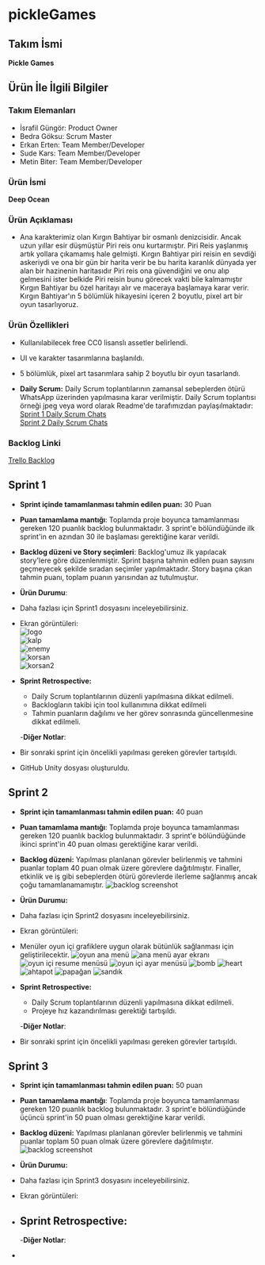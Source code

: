 # pickleGames

## **Takım İsmi**
**Pickle Games**

## Ürün İle İlgili Bilgiler

### Takım Elemanları
- İsrafil Güngör: Product Owner
- Bedra Göksu: Scrum Master
- Erkan Erten: Team Member/Developer
- Sude Kars: Team Member/Developer
- Metin Biter: Team Member/Developer

### Ürün İsmi
**Deep Ocean**

### Ürün Açıklaması

- Ana karakterimiz olan Kırgın Bahtiyar bir osmanlı denizcisidir. Ancak uzun yıllar esir düşmüştür Piri reis onu kurtarmıştır.  Piri Reis yaşlanmış artık yollara çıkamamış hale gelmişti. Kırgın Bahtiyar piri reisin en sevdiği askeriydi ve ona bir gün bir harita verir be bu harita karanlık dünyada yer alan bir hazinenin haritasıdır Piri reis ona güvendiğini ve onu alıp gelmesini ister belkide Piri reisin bunu görecek vakti bile kalmamıştır Kırgın Bahtiyar bu özel haritayı alır ve maceraya başlamaya karar verir. Kırgın Bahtiyar'ın 5 bölümlük hikayesini içeren 2 boyutlu, pixel art bir oyun tasarlıyoruz.

### Ürün Özellikleri

- Kullanılabilecek free CC0 lisanslı assetler belirlendi.
- UI ve karakter tasarımlarına başlanıldı.
- 5 bölümlük, pixel art tasarımlara sahip 2 boyutlu bir oyun tasarlandı.

- **Daily Scrum:** Daily Scrum toplantılarının zamansal sebeplerden ötürü WhatsApp üzerinden yapılmasına karar verilmiştir. Daily Scrum toplantısı örneği jpeg veya word olarak Readme'de tarafımızdan paylaşılmaktadır:  <br/>
 [Sprint 1 Daily Scrum Chats](https://github.com/bedragoksu/pickleGames/blob/main/Project%20Management/Sprint1/DailyScrumSprint1.DOCX) <br/>
 [Sprint 2 Daily Scrum Chats](https://github.com/bedragoksu/pickleGames/blob/main/Project%20Management/Sprint2/DailyScrumSprint2.DOCX) <br/>


### Backlog Linki
[Trello Backlog](https://trello.com/b/8pDb5IU6/deep-ocean)


## Sprint 1

- **Sprint içinde tamamlanması tahmin edilen puan:** 30 Puan
- **Puan tamamlama mantığı**: Toplamda proje boyunca tamamlanması gereken 120 puanlık backlog bulunmaktadır. 3 sprint'e bölündüğünde ilk sprint'in en azından 30 ile başlaması gerektiğine karar verildi.
- **Backlog düzeni ve Story seçimleri**: Backlog'umuz ilk yapılacak story'lere göre düzenlenmiştir. Sprint başına tahmin edilen puan sayısını geçmeyecek şekilde sıradan seçimler yapılmaktadır. Story başına çıkan tahmin puanı, toplam puanın yarısından az tutulmuştur. 

- **Ürün Durumu**: 
- Daha fazlası için Sprint1 dosyasını inceleyebilirsiniz.
- Ekran görüntüleri: <br/>
![logo](https://github.com/bedragoksu/pickleGames/blob/main/Project%20Management/Sprint1/logo.jpeg) <br/>
![kalp](https://github.com/bedragoksu/pickleGames/blob/main/Project%20Management/Sprint1/kalp.png) <br/>
![enemy](https://github.com/bedragoksu/pickleGames/blob/main/Project%20Management/Sprint1/enemy.png) <br/>
![korsan](https://github.com/bedragoksu/pickleGames/blob/main/Project%20Management/Sprint1/korsan.jpeg) <br/>
![korsan2](https://github.com/bedragoksu/pickleGames/blob/main/Project%20Management/Sprint1/korsan2.jpeg) <br/>



- **Sprint Retrospective:**
  - Daily Scrum toplantılarının düzenli yapılmasına dikkat edilmeli.
  - Backlogların takibi için tool kullanımına dikkat edilmeli
  - Tahmin puanların dağılımı ve her görev sonrasında güncellenmesine dikkat edilmeli.
  
  -**Diğer Notlar**:
- Bir sonraki sprint için öncelikli yapılması gereken görevler tartışıldı.
- GitHub Unity dosyası oluşturuldu.

## Sprint 2

- **Sprint için tamamlanması tahmin edilen puan:** 40 puan
- **Puan tamamlama mantığı**: Toplamda proje boyunca tamamlanması gereken 120 puanlık backlog bulunmaktadır. 3 sprint'e bölündüğünde ikinci sprint'in 40 puan olması gerektiğine karar verildi.
- **Backlog düzeni:** Yapılması planlanan görevler belirlenmiş ve tahmini puanlar toplam 40 puan olmak üzere görevlere dağıtılmıştır. Finaller, etkinlik ve iş gibi sebeplerden ötürü görevlerde ilerleme sağlanmış ancak çoğu tamamlanamamıştır.
![backlog screenshot](https://github.com/bedragoksu/pickleGames/blob/main/Project%20Management/Sprint2/backlogSS.PNG)

- **Ürün Durumu:**
- Daha fazlası için Sprint2 dosyasını inceleyebilirsiniz.
- Ekran görüntüleri: <br/>

- Menüler oyun içi grafiklere uygun olarak bütünlük sağlanması için geliştirilecektir.
![oyun ana menü](https://github.com/bedragoksu/pickleGames/blob/main/Project%20Management/Sprint2/Oyun%20Ana%20Men%C3%BC.jpeg) ![ana menü ayar ekranı](https://github.com/bedragoksu/pickleGames/blob/main/Project%20Management/Sprint2/Ana%20Men%C3%BC%20Ayar%20Ekran%C4%B1.jpeg) <br/>
![oyun içi resume menüsü](https://github.com/bedragoksu/pickleGames/blob/main/Project%20Management/Sprint2/Oyun%20%C4%B0%C3%A7i%20Resume%20Men%C3%BCs%C3%BC.jpeg) ![oyun içi ayar menüsü](https://github.com/bedragoksu/pickleGames/blob/main/Project%20Management/Sprint2/Oyun%20%C4%B0%C3%A7i%20Ayar%20Men%C3%BCs%C3%BC.jpeg)
![bomb](https://github.com/bedragoksu/pickleGames/blob/main/Project%20Management/Sprint2/bomb.png) ![heart](https://github.com/bedragoksu/pickleGames/blob/main/Project%20Management/Sprint2/heart.png)
![ahtapot](https://github.com/bedragoksu/pickleGames/blob/main/Project%20Management/Sprint2/octopus.png) ![papağan](https://github.com/bedragoksu/pickleGames/blob/main/Project%20Management/Sprint2/parrot.png) ![sandık](https://github.com/bedragoksu/pickleGames/blob/main/Project%20Management/Sprint2/sand%C4%B1k.png)<br/>


- **Sprint Retrospective:**
  - Daily Scrum toplantılarının düzenli yapılmasına dikkat edilmeli.
  - Projeye hız kazandırılması gerektiği tartışıldı.
  
  -**Diğer Notlar**:
- Bir sonraki sprint için öncelikli yapılması gereken görevler tartışıldı.


## Sprint 3

- **Sprint için tamamlanması tahmin edilen puan:** 50 puan
- **Puan tamamlama mantığı**: Toplamda proje boyunca tamamlanması gereken 120 puanlık backlog bulunmaktadır. 3 sprint'e bölündüğünde üçüncü sprint'in 50 puan olması gerektiğine karar verildi.
- **Backlog düzeni:** Yapılması planlanan görevler belirlenmiş ve tahmini puanlar toplam 50 puan olmak üzere görevlere dağıtılmıştır.
![backlog screenshot]()

- **Ürün Durumu:**
- Daha fazlası için Sprint3 dosyasını inceleyebilirsiniz.
- Ekran görüntüleri: <br/>



- **Sprint Retrospective:**
  - 
  
  -**Diğer Notlar**:
- 
